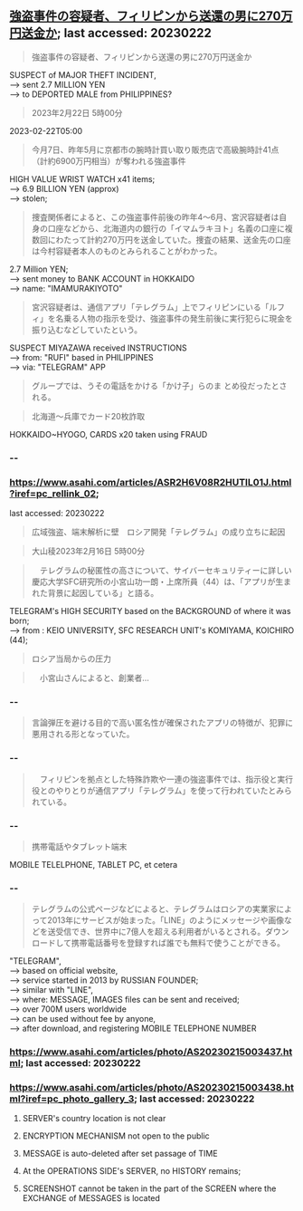 ## [強盗事件の容疑者、フィリピンから送還の男に270万円送金か](https://www.asahi.com/articles/ASR2P775WR2PUTIL01F.html?iref=comtop_Topnews2_04); last accessed: 20230222

> 強盗事件の容疑者、フィリピンから送還の男に270万円送金か

SUSPECT of MAJOR THEFT INCIDENT,<br/>
--> sent 2.7 MILLION YEN<br/>
--> to DEPORTED MALE from PHILIPPINES?

> 2023年2月22日 5時00分

2023-02-22T05:00

> 今月7日、昨年5月に京都市の腕時計買い取り販売店で高級腕時計41点（計約6900万円相当）が奪われる強盗事件

HIGH VALUE WRIST WATCH x41 items;<br/>
--> 6.9 BILLION YEN (approx)<br/>
--> stolen;

> 捜査関係者によると、この強盗事件前後の昨年4～6月、宮沢容疑者は自身の口座などから、北海道内の銀行の「イマムラキヨト」名義の口座に複数回にわたって計約270万円を送金していた。捜査の結果、送金先の口座は今村容疑者本人のものとみられることがわかった。

2.7 Million YEN;<br/>
--> sent money to BANK ACCOUNT in HOKKAIDO<br/>
--> name: "IMAMURAKIYOTO"

> 宮沢容疑者は、通信アプリ「テレグラム」上でフィリピンにいる「ルフィ」を名乗る人物の指示を受け、強盗事件の発生前後に実行犯らに現金を振り込むなどしていたという。

SUSPECT MIYAZAWA received INSTRUCTIONS  <br/>
--> from: "RUFI" based in PHILIPPINES<br/>
--> via: "TELEGRAM" APP

> グループでは、うその電話をかける「かけ子」らのま
とめ役だったとされる。

> 北海道～兵庫でカード20枚詐取

HOKKAIDO~HYOGO, CARDS x20 taken using FRAUD

### --

### https://www.asahi.com/articles/ASR2H6V08R2HUTIL01J.html?iref=pc_rellink_02;
last accessed: 20230222

> 広域強盗、端末解析に壁　ロシア開発「テレグラム」の成り立ちに起因

> 大山稜2023年2月16日 5時00分

>　テレグラムの秘匿性の高さについて、サイバーセキュリティーに詳しい慶応大学SFC研究所の小宮山功一朗・上席所員（44）は、「アプリが生まれた背景に起因している」と語る。

TELEGRAM's HIGH SECURITY based on the BACKGROUND of where it was born;<br/>
--> from : KEIO UNIVERSITY, SFC RESEARCH UNIT's KOMIYAMA, KOICHIRO (44);

> ロシア当局からの圧力

>　小宮山さんによると、創業者…


### --

> 言論弾圧を避ける目的で高い匿名性が確保されたアプリの特徴が、犯罪に悪用される形となっていた。

### --

>　フィリピンを拠点とした特殊詐欺や一連の強盗事件では、指示役と実行役とのやりとりが通信アプリ「テレグラム」を使って行われていたとみられている。

### --

> 携帯電話やタブレット端末

MOBILE TELELPHONE, TABLET PC, et cetera

### --

> テレグラムの公式ページなどによると、テレグラムはロシアの実業家によって2013年にサービスが始まった。「LINE」のようにメッセージや画像などを送受信でき、世界中に7億人を超える利用者がいるとされる。ダウンロードして携帯電話番号を登録すれば誰でも無料で使うことができる。

"TELEGRAM", <br/>
--> based on official website,<br/>
--> service started in 2013 by RUSSIAN FOUNDER;<br/>
--> similar with "LINE",<br/>
--> where: MESSAGE, IMAGES files can be sent and received;<br/>
--> over 700M users worldwide<br/>
--> can be used without fee by anyone,<br/>
--> after download, and registering MOBILE TELEPHONE NUMBER

### https://www.asahi.com/articles/photo/AS20230215003437.html; last accessed: 20230222


### https://www.asahi.com/articles/photo/AS20230215003438.html?iref=pc_photo_gallery_3; last accessed: 20230222

1) SERVER's country location is not clear

2) ENCRYPTION MECHANISM not open to the public

3) MESSAGE is auto-deleted after set passage of TIME

4) At the OPERATIONS SIDE's SERVER, no HISTORY remains;

5) SCREENSHOT cannot be taken in the part of the SCREEN where the EXCHANGE of MESSAGES is located
